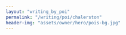 ```yaml
---
layout: "writing_by_poi"
permalink: "/writing/poi/chalerston"
header-img: "assets/owner/hero/pois-bg.jpg"
---
```

